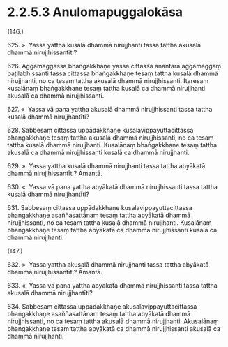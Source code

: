 

# 2.2.5.3 Anulomapuggalokāsa





(146.)

625\. »  Yassa yattha kusalā dhammā nirujjhanti tassa tattha akusalā dhammā nirujjhissantīti?

626\. Aggamaggassa bhaṅgakkhaṇe yassa cittassa anantarā aggamaggaṃ paṭilabhissanti tassa cittassa bhaṅgakkhaṇe tesaṃ tattha kusalā dhammā nirujjhanti, no ca tesaṃ tattha akusalā dhammā nirujjhissanti. Itaresaṃ kusalānaṃ bhaṅgakkhaṇe tesaṃ tattha kusalā ca dhammā nirujjhanti akusalā ca dhammā nirujjhissanti.

627\. «  Yassa vā pana yattha akusalā dhammā nirujjhissanti tassa tattha kusalā dhammā nirujjhantīti?

628\. Sabbesaṃ cittassa uppādakkhaṇe kusalavippayuttacittassa bhaṅgakkhaṇe tesaṃ tattha akusalā dhammā nirujjhissanti, no ca tesaṃ tattha kusalā dhammā nirujjhanti. Kusalānaṃ bhaṅgakkhaṇe tesaṃ tattha akusalā ca dhammā nirujjhissanti kusalā ca dhammā nirujjhanti.

629\. »  Yassa yattha kusalā dhammā nirujjhanti tassa tattha abyākatā dhammā nirujjhissantīti? Āmantā.

630\. «  Yassa vā pana yattha abyākatā dhammā nirujjhissanti tassa tattha kusalā dhammā nirujjhantīti?

631\. Sabbesaṃ cittassa uppādakkhaṇe kusalavippayuttacittassa bhaṅgakkhaṇe asaññasattānaṃ tesaṃ tattha abyākatā dhammā nirujjhissanti, no ca tesaṃ tattha kusalā dhammā nirujjhanti. Kusalānaṃ bhaṅgakkhaṇe tesaṃ tattha abyākatā ca dhammā nirujjhissanti kusalā ca dhammā nirujjhanti.

(147.)

632\. »  Yassa yattha akusalā dhammā nirujjhanti tassa tattha abyākatā dhammā nirujjhissantīti? Āmantā.

633\. «  Yassa vā pana yattha abyākatā dhammā nirujjhissanti tassa tattha akusalā dhammā nirujjhantīti?

634\. Sabbesaṃ cittassa uppādakkhaṇe akusalavippayuttacittassa bhaṅgakkhaṇe asaññasattānaṃ tesaṃ tattha abyākatā dhammā nirujjhissanti, no ca tesaṃ tattha akusalā dhammā nirujjhanti. Akusalānaṃ bhaṅgakkhaṇe tesaṃ tattha abyākatā ca dhammā nirujjhissanti akusalā ca dhammā nirujjhanti.



